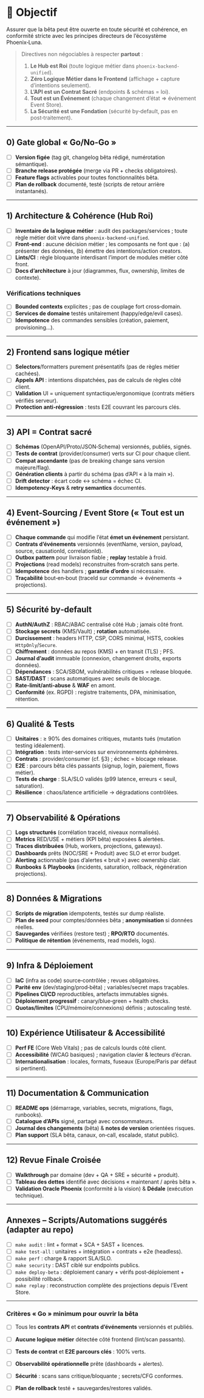 # 🎯 Objectif
Assurer que la bêta peut être ouverte en toute sécurité et cohérence, en conformité stricte avec les principes directeurs de l’écosystème Phoenix‑Luna.

> Directives non négociables à respecter **partout** :
> 1) **Le Hub est Roi** (toute logique métier dans `phoenix-backend-unified`).
> 2) **Zéro Logique Métier dans le Frontend** (affichage + capture d’intentions seulement).
> 3) **L’API est un Contrat Sacré** (endpoints & schémas = loi).
> 4) **Tout est un Événement** (chaque changement d’état ⇒ événement Event Store).
> 5) **La Sécurité est une Fondation** (sécurité by‑default, pas en post‑traitement).

---

## 0) Gate global « Go/No‑Go »
- [ ] **Version figée** (tag git, changelog bêta rédigé, numérotation sémantique).
- [ ] **Branche release protégée** (merge via PR + checks obligatoires).
- [ ] **Feature flags** activables pour toutes fonctionnalités bêta.
- [ ] **Plan de rollback** documenté, testé (scripts de retour arrière instantanés).

---

## 1) Architecture & Cohérence (Hub Roi)
- [ ] **Inventaire de la logique métier** : audit des packages/services ; toute règle métier doit vivre dans `phoenix-backend-unified`.
- [ ] **Front‑end** : aucune décision métier ; les composants ne font que : (a) présenter des données, (b) émettre des intentions/action creators.
- [ ] **Lints/CI** : règle bloquante interdisant l’import de modules métier côté front.
- [ ] **Docs d’architecture** à jour (diagrammes, flux, ownership, limites de contexte).

### Vérifications techniques
- [ ] **Bounded contexts** explicites ; pas de couplage fort cross‑domain.
- [ ] **Services de domaine** testés unitairement (happy/edge/evil cases).
- [ ] **Idempotence** des commandes sensibles (création, paiement, provisioning…).

---

## 2) Frontend sans logique métier
- [ ] **Selectors**/formatters purement présentatifs (pas de règles métier cachées).
- [ ] **Appels API** : intentions dispatchées, pas de calculs de règles côté client.
- [ ] **Validation** UI = uniquement syntactique/ergonomique (contrats métiers vérifiés serveur).
- [ ] **Protection anti‑régression** : tests E2E couvrant les parcours clés.

---

## 3) API = Contrat sacré
- [ ] **Schémas** (OpenAPI/Proto/JSON‑Schema) versionnés, publiés, signés.
- [ ] **Tests de contrat** (provider/consumer) verts sur CI pour chaque client.
- [ ] **Compat ascendante** (pas de breaking change sans version majeure/flag).
- [ ] **Génération clients** à partir du schéma (pas d’API « à la main »).
- [ ] **Drift detector** : écart code ↔️ schéma = échec CI.
- [ ] **Idempotency‑Keys** & **retry semantics** documentés.

---

## 4) Event‑Sourcing / Event Store (« Tout est un événement »)
- [ ] **Chaque commande** qui modifie l’état **émet un événement** persistant.
- [ ] **Contrats d’événements** versionnés (eventName, version, payload, source, causationId, correlationId).
- [ ] **Outbox pattern** pour livraison fiable ; **replay** testable à froid.
- [ ] **Projections** (read models) reconstruites from‑scratch sans perte.
- [ ] **Idempotence** des handlers ; **garantie d’ordre** si nécessaire.
- [ ] **Traçabilité** bout‑en‑bout (traceId sur commande → événements → projections).

---

## 5) Sécurité by‑default
- [ ] **AuthN/AuthZ** : RBAC/ABAC centralisé côté Hub ; jamais côté front.
- [ ] **Stockage secrets** (KMS/Vault) ; **rotation** automatisée.
- [ ] **Durcissement** : headers HTTP, CSP, CORS minimal, HSTS, cookies `HttpOnly`/`Secure`.
- [ ] **Chiffrement** : données au repos (KMS) + en transit (TLS) ; PFS.
- [ ] **Journal d’audit** immuable (connexion, changement droits, exports données).
- [ ] **Dépendances** : SCA/SBOM, vulnérabilités critiques = release bloquée.
- [ ] **SAST/DAST** : scans automatiques avec seuils de blocage.
- [ ] **Rate‑limit/anti‑abuse** & **WAF** en amont.
- [ ] **Conformité** (ex. RGPD) : registre traitements, DPA, minimisation, rétention.

---

## 6) Qualité & Tests
- [ ] **Unitaires** : ≥ 90% des domaines critiques, mutants tués (mutation testing idéalement).
- [ ] **Intégration** : tests inter‑services sur environnements éphémères.
- [ ] **Contrats** : provider/consumer (cf. §3) ; échec = blocage release.
- [ ] **E2E** : parcours bêta clés passants (signup, login, paiement, flows métier).
- [ ] **Tests de charge** : SLA/SLO validés (p99 latence, erreurs < seuil, saturation).
- [ ] **Résilience** : chaos/latence artificielle → dégradations contrôlées.

---

## 7) Observabilité & Opérations
- [ ] **Logs structurés** (corrélation traceId, niveaux normalisés).
- [ ] **Metrics** RED/USE + métiers (KPI bêta) exposées & alertées.
- [ ] **Traces distribuées** (Hub, workers, projections, gateways).
- [ ] **Dashboards** prêts (NOC/SRE + Produit) avec SLO et error budget.
- [ ] **Alerting** actionnable (pas d’alertes « bruit ») avec ownership clair.
- [ ] **Runbooks** & **Playbooks** (incidents, saturation, rollback, régénération projections).

---

## 8) Données & Migrations
- [ ] **Scripts de migration** idempotents, testés sur dump réaliste.
- [ ] **Plan de seed** pour comptes/données bêta ; **anonymisation** si données réelles.
- [ ] **Sauvegardes** vérifiées (restore test) ; **RPO/RTO** documentés.
- [ ] **Politique de rétention** (événements, read models, logs).

---

## 9) Infra & Déploiement
- [ ] **IaC** (infra as code) source‑contrôlée ; revues obligatoires.
- [ ] **Parité env** (dev/staging/prod‑bêta) ; variables/secret maps traçables.
- [ ] **Pipelines CI/CD** reproductibles, artefacts immutables signés.
- [ ] **Déploiement progressif** : canary/blue‑green + health checks.
- [ ] **Quotas/limites** (CPU/mémoire/connexions) définis ; autoscaling testé.

---

## 10) Expérience Utilisateur & Accessibilité
- [ ] **Perf FE** (Core Web Vitals) ; pas de calculs lourds côté client.
- [ ] **Accessibilité** (WCAG basiques) ; navigation clavier & lecteurs d’écran.
- [ ] **Internationalisation** : locales, formats, fuseaux (Europe/Paris par défaut si pertinent).

---

## 11) Documentation & Communication
- [ ] **README ops** (démarrage, variables, secrets, migrations, flags, runbooks).
- [ ] **Catalogue d’APIs** signé, partagé avec consommateurs.
- [ ] **Journal des changements** (bêta) & **notes de version** orientées risques.
- [ ] **Plan support** (SLA bêta, canaux, on‑call, escalade, statut public).

---

## 12) Revue Finale Croisée
- [ ] **Walkthrough** par domaine (dev + QA + SRE + sécurité + produit).
- [ ] **Tableau des dettes** identifié avec décisions « maintenant / après bêta ».
- [ ] **Validation Oracle Phoenix** (conformité à la vision) & **Dédale** (exécution technique).

---

## Annexes – Scripts/Automations suggérés (adapter au repo)
- [ ] `make audit` : lint + format + SCA + SAST + licences.
- [ ] `make test-all` : unitaires + intégration + contrats + e2e (headless).
- [ ] `make perf` : charge & rapport SLA/SLO.
- [ ] `make security` : DAST ciblé sur endpoints publics.
- [ ] `make deploy-beta` : déploiement canary + vérifs post‑déploiement + possibilité rollback.
- [ ] `make replay` : reconstruction complète des projections depuis l’Event Store.

---

### Critères « Go » minimum pour ouvrir la bêta
- [ ] Tous les **contrats API** et **contrats d’événements** versionnés et publiés.
- [ ] **Aucune logique métier** détectée côté frontend (lint/scan passants).
- [ ] **Tests de contrat** et **E2E parcours clés** : 100% verts.
- [ ] **Observabilité opérationnelle** prête (dashboards + alertes).
- [ ] **Sécurité** : scans sans critique/bloquante ; secrets/CFG conformes.
- [ ] **Plan de rollback** testé + sauvegardes/restores validés.

